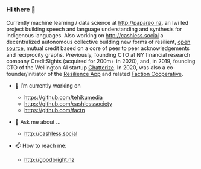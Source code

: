 ### Hi there 👋

Currently machine learning / data science at http://papareo.nz, an Iwi led project building speech and language understanding and synthesis for indigenous languages. Also working on http://cashless.social a decentralized autonomous collective building new forms of resilient, [open source](https://github.com/cashlesssociety), mutual credit based on a core of peer to peer acknowledgements and reciprocity graphs. Previously, founding CTO at NY financial research company CreditSights (acquired for 200m+ in 2020), and, in 2019, founding CTO of the Wellington AI startup [Chatterize](http://speakia.app). In 2020, was also a co-founder/initiator of the [Resilience App](https://resilience-app.herokuapp.com) and related [Faction Cooperative](https://github.com/factn).

- 🔭 I’m currently working on

   - https://github.com/tehikumedia
   - https://github.com/cashlesssociety
   - https://github.com/factn

- 💬 Ask me about ...

   - http://cashless.social

- 📫 How to reach me: 
 
   - http://goodbright.nz 
